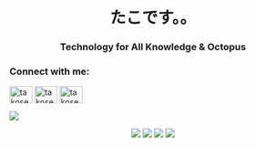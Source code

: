 <h1 align="center">たこです。。</h1>
<h3 align="center">Technology for All Knowledge & Octopus</h3>

<h3 align="left">Connect with me:</h3>
<p align="left">
<a href="https://twitter.com/takoserver_com" target="blank"><img align="center" src="https://raw.githubusercontent.com/rahuldkjain/github-profile-readme-generator/master/src/images/icons/Social/twitter.svg" alt="takoserver_com" height="30" width="40" /></a>
<a href="https://instagram.com/takoserver_com" target="blank"><img align="center" src="https://raw.githubusercontent.com/rahuldkjain/github-profile-readme-generator/master/src/images/icons/Social/instagram.svg" alt="takoserver_com" height="30" width="40" /></a>
<a href="https://www.youtube.com/c/takoserver" target="blank"><img align="center" src="https://raw.githubusercontent.com/rahuldkjain/github-profile-readme-generator/master/src/images/icons/Social/youtube.svg" alt="takoserver" height="30" width="40" /></a>
</p>

<img src ="https://images.repography.com/50941333/takoserver/takos.jp/recent-activity/-GRVRfudIlBgUlUM2Qr565LerHneqwS6T9gS9KKlQqg/Vf-8VEkaHJv97XS9mFd1gAfIDRfpPEBJnvFZL9Rg0tw_map.svg" />
<p align="center">
    <img src="https://github-readme-stats.vercel.app/api/top-langs/?username=tako0614" />
  <img src="http://github-profile-summary-cards.vercel.app/api/cards/most-commit-language?username=tako0614&theme=default" />
  <img src="http://github-profile-summary-cards.vercel.app/api/cards/repos-per-language?username=tako0614&theme=default" />
  <img src="http://github-profile-summary-cards.vercel.app/api/cards/productive-time?username=tako0614&theme=default&utcOffset=9" />
</p>
